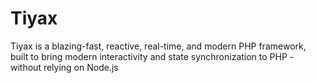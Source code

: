 # Tiyax
Tiyax is a blazing-fast, reactive, real-time, and modern PHP framework, built to bring modern interactivity and state synchronization to PHP - without relying on Node.js
